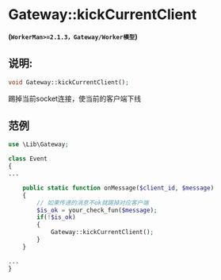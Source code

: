 # Gateway::kickCurrentClient
**(```WorkerMan>=2.1.3，Gateway/Worker模型```)**

## 说明:
```php
void Gateway::kickCurrentClient();
```

踢掉当前socket连接，使当前的客户端下线


## 范例
```php
use \Lib\Gateway;

class Event
{
...

    public static function onMessage($client_id, $message)
    {
        // 如果传递的消息不ok就踢掉对应客户端
        $is_ok = your_check_fun($message);
        if(!$is_ok)
        {
            Gateway::kickCurrentClient();
        }
    }

...
}

```
